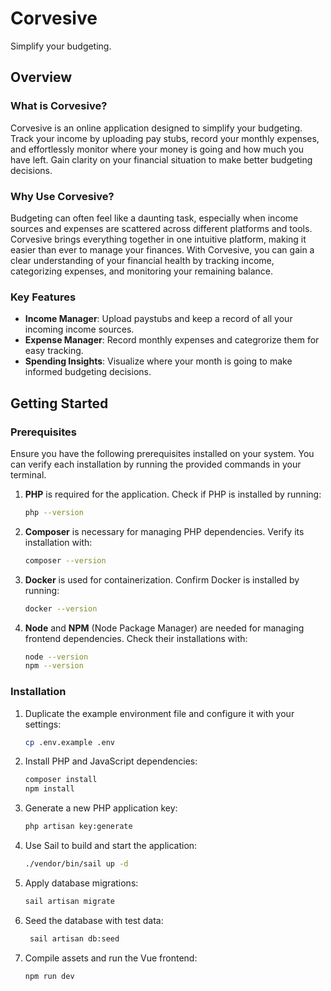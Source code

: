 # Corvesive

Simplify your budgeting.

## Overview

### What is Corvesive?

Corvesive is an online application designed to simplify your budgeting. Track your income by uploading pay stubs, record your monthly expenses, and effortlessly monitor where your money is going and how much you have left. Gain clarity on your financial situation to make better budgeting decisions.

### Why Use Corvesive?

Budgeting can often feel like a daunting task, especially when income sources and expenses are scattered across different platforms and tools. Corvesive brings everything together in one intuitive platform, making it easier than ever to manage your finances. With Corvesive, you can gain a clear understanding of your financial health by tracking income, categorizing expenses, and monitoring your remaining balance.

### Key Features

- **Income Manager**: Upload paystubs and keep a record of all your incoming income sources.
- **Expense Manager**: Record monthly expenses and categrorize them for easy tracking.
- **Spending Insights**: Visualize where your month is going to make informed budgeting decisions.

## Getting Started

### Prerequisites

Ensure you have the following prerequisites installed on your system. You can verify each installation by running the provided commands in your terminal.

1. **PHP** is required for the application. Check if PHP is installed by running:

	```bash
	php --version
	```

2. **Composer** is necessary for managing PHP dependencies. Verify its installation with:

	```bash
	composer --version
	```

3. **Docker** is used for containerization. Confirm Docker is installed by running:

	```bash
	docker --version
	```

4. **Node** and **NPM** (Node Package Manager) are needed for managing frontend dependencies. Check their installations with:

	```bash
	node --version
	npm --version
	```

### Installation

1. Duplicate the example environment file and configure it with your settings:

	```bash
	cp .env.example .env
	```

2. Install PHP and JavaScript dependencies:

	```bash
	composer install
	npm install
	```

3. Generate a new PHP application key:

	```bash
	php artisan key:generate
	```

4. Use Sail to build and start the application:

	```bash
	./vendor/bin/sail up -d
	```

5. Apply database migrations:

	```bash
	sail artisan migrate
	```

6. Seed the database with test data:

   ```bash
    sail artisan db:seed
   ```

7. Compile assets and run the Vue frontend:

   ```bash
   npm run dev
   ```
